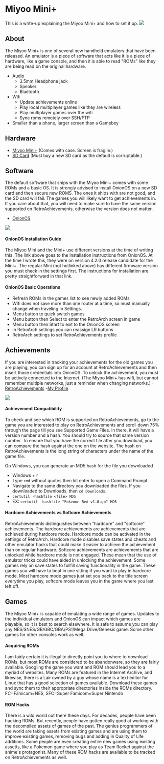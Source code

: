 # Miyoo Mini+
This is a write-up explaining the Miyoo Mini+ and how to set it up.
<img src=https://retrododo.com/wp-content/uploads/2023/03/miyoo-mini-plus-pokemon-1160x653.webp>
## About
The Miyoo Mini+ is one of several new handheld emulators that have been released. An emulator is a piece of software that acts like it is a piece of hardware, like a game console, and then it is able to read "ROMs" like they are being read on the original hardware.
- Audio
  - 3.5mm Headphone jack
  - Speaker
  - Bluetooth
- Wifi
  - Update achievements online
  - Play local multiplayer games like they are wireless
  - Play multiplayer games over the wifi
  - Sync roms remotely over SSH/FTP
- Smaller than a phone, larger screen than a Gameboy 

## Hardware
- [Miyoo Mini+](https://www.amazon.com/Miyoo-Mini-Plus-Handheld-Dedicated/dp/B0CB6TQ3H1/ref=sr_1_5?crid=2VQRWKHEE57G3&keywords=miyoo+mini+plus&qid=1694445184&sprefix=miyoo%2Caps%2C199&sr=8-5&ufe=app_do%3Aamzn1.fos.18ed3cb5-28d5-4975-8bc7-93deae8f9840) (Comes with case. Screen is fragile.)
- [SD Card](https://www.amazon.com/SAMSUNG-microSDXC-Expanded-MB-ME128KA-AM/dp/B09B1JFY24/ref=pd_bxgy_sccl_1/145-7827923-7958051?pd_rd_w=xqmyJ&content-id=amzn1.sym.26a5c67f-1a30-486b-bb90-b523ad38d5a0&pf_rd_p=26a5c67f-1a30-486b-bb90-b523ad38d5a0&pf_rd_r=7TXZQ0NA0TZT932RE302&pd_rd_wg=skWfP&pd_rd_r=e3281e84-0ae3-4088-8403-98dac932d920&pd_rd_i=B09B1JFY24&th=1) (Must buy a new SD card as the default is corruptable.)

## Software
The default software that ships with the Miyoo Mini+ comes with some ROMs and a basic OS. It is strongly advised to install OnionOS on a new SD card and then secure new ROMS. The ones it ships with are not good, and the SD card will fail. The games you will likely want to get achievements in. If you care about that, you will need to make sure to have the same version supported on RetroAchievements, otherwise the version does not matter.
- [OnionOS](https://github.com/OnionUI/Onion/wiki/Installation#download-the-installation-files)
<img src=https://retrogamecorps.files.wordpress.com/2022/01/onion-720p.png>

#### OnionOS Installation Guide
The Miyoo Mini and the Mini+ use different versions at the time of writing this. The link above goes to the Installation instructions from OnionOS. At the time I wrote this, they were on version 4.2.0 release candidate for the Mini+. The regular Mini (not hotlinked above) has different firmware version you must check in the settings first. The instructions for installation are pretty straightforward in that link. 

#### OnionOS Basic Operations
- Refresh ROMs in the games list to see newly added ROMs
- Wifi does not save more than one router at a time, so must manually change when traveling in Settings.
- Menu button to quick switch games
- Menu button then Select to enter the RetroArch screen in game
- Menu button then Start to exit to the OnionOS screen
- In RetroArch settings you can reassign LR buttons
- RetroArch settings to set RetroAchievements profile

## Achievements
If you are interested in tracking your achievements for the old games you are playing, you can sign up for an account at RetroAchievements and then insert those credentials into OnionOS. To unlock the achievement, you must be actively connected to the Internet. (The Miyoo Mini+ has wifi, but cannot remember multiple networks, just a reminder when changing networks.)
-[RetroAchievements](https://retroachievements.org/) 
-[My Profile](https://retroachievements.org/user/Lahey)

<img src=https://blogger.googleusercontent.com/img/b/R29vZ2xl/AVvXsEjCLV8vMZGRB_ctudvGIYD95Mh-EL9QI4K0Y386t8GCeBCoDs2KCcOouF4nIhHJ2j5okUfnTW9tluFRg3XXNi7oRElf-5CFKNAi7CKrmWk0adSSvaHe62F99S0WC12JxQBbxIbuimED1NtbLTvmLGQ7XJJzefLjc56Ka9He7m_ZyDQV-1ne3so/s1273/retroach.png>

#### Achievement Compatibility
To check and see which ROM is supported on RetroAchievements, go to the game you are interested to play on RetroAchievements and scroll down 75% through the page till you see Supported Game Files. In there, it will have a version number and a hash. You should try to source that same version number. To ensure that you have the correct file after you download, you can compare the hash against the one on the website. The hash on RetroAchievements is the long string of characters under the name of the game file. 

On Windows, you can generate an MD5 hash for the file you downloaded
- Windows + r
- Type `cmd` without quotes then hit enter to open a Command Prompt
- Navigate to the same directory you downloaded the files. If you downloaded to Downloads, then `cd Downloads`.
- `certutil -hashfile <file> MD5`
- EX: `certutil -hashfile "Pokemon Red v1.0.gb" MD5`

#### Hardcore Achievements vs Softcore Achievements
RetroAchievements distinguishes between "hardcore" and "softcore" achievements. The hardcore achievements are achievements that are achieved during hardcore mode. Hardcore mode can be activated in the settings of RetroArch. Hardcore mode disables save states and cheats and other emulator hacks that could make it easier to achieve the achievement than on regular hardware. Softcore achievements are achievements that are unlocked while hardcore mode is not engaged. These mean that the use of emulator tricks could have aided in unlocking the achievement. Some games rely on save states to fullfill saving functionality in the game. These games you will have to beat in one sitting if you want to play in hardcore mode. Most hardcore mode games just set you back to the title screen everytime you play, softcore mode leaves you in the game where you last left off. 

## Games
The Miyoo Mini+ is capable of emulating a wide range of games. Updates to the individual emulators and OnionOS can impact which games are playable, so it is best to search elsewhere. It is safe to assume you can play any NES/SNES/GB/GBC/GBA/PS1/Mega Drive/Genesis game. Some other games for other consoles work as well. 

#### Acquiring ROMs
I am fairly certain it is illegal to directly point you to where to download ROMs, but most ROMs are considered to be abandonware, so they are fairly available. Googling the game you want and ROM should lead you to a myriad of websites. Many ROMs are featured in the Internet Archive, and likewise, there is a Lair owned by a guy whose name is a text editor for Linux that has a good selection of games available. Download these games and sync them to their appropriate directories inside the ROMs directory. FC=Famicom=NES, SFC=Super Famicom=Super Nintendo

#### ROM Hacks
There is a wild world out there these days. For decades, people have been hacking ROMs. But recently, people have gotten really good at working with the decompiled assets of games of the past. The genius programmers of the world are taking assets from existing games and are using them to improve existing games, removing bugs and adding in Quality of Life additions. Some people are even creating entire new games using existing assetts, like a Pokemon game where you play as Team Rocket against the anime's protagonist. Many of these ROM hacks are available to be tracked on RetroAchievements as well. 
